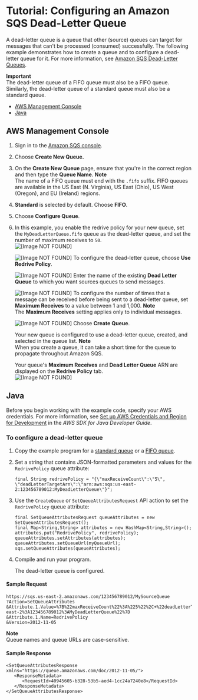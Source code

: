 # Tutorial: Configuring an Amazon SQS Dead\-Letter Queue<a name="sqs-configure-dead-letter-queue"></a>

A dead\-letter queue is a queue that other \(source\) queues can target for messages that can't be processed \(consumed\) successfully\. The following example demonstrates how to create a queue and to configure a dead\-letter queue for it\. For more information, see [Amazon SQS Dead\-Letter Queues](sqs-dead-letter-queues.md)\.

**Important**  
The dead\-letter queue of a FIFO queue must also be a FIFO queue\. Similarly, the dead\-letter queue of a standard queue must also be a standard queue\.


+ [AWS Management Console](#configure-dead-letter-queue-console)
+ [Java](#configure-dead-letter-queue-java)

## AWS Management Console<a name="configure-dead-letter-queue-console"></a>

1. Sign in to the [Amazon SQS console](https://console.aws.amazon.com/sqs/)\.

1. Choose **Create New Queue\.**

1. On the **Create New Queue** page, ensure that you're in the correct region and then type the **Queue Name**\.
**Note**  
The name of a FIFO queue must end with the `.fifo` suffix\. FIFO queues are available in the US East \(N\. Virginia\), US East \(Ohio\), US West \(Oregon\), and EU \(Ireland\) regions\.

1. **Standard** is selected by default\. Choose **FIFO**\.

1. Choose **Configure Queue**\.

1. In this example, you enable the redrive policy for your new queue, set the `MyDeadLetterQueue.fifo` queue as the dead\-letter queue, and set the number of maximum receives to `50`\.  
![\[Image NOT FOUND\]](http://docs.aws.amazon.com/AWSSimpleQueueService/latest/SQSDeveloperGuide/images/sqs-tutorials-creating-dead-letter-queue-configure-parameters.png)

   ![\[Image NOT FOUND\]](http://docs.aws.amazon.com/AWSSimpleQueueService/latest/SQSDeveloperGuide/images/number-1-red.png) To configure the dead\-letter queue, choose **Use Redrive Policy**\.

   ![\[Image NOT FOUND\]](http://docs.aws.amazon.com/AWSSimpleQueueService/latest/SQSDeveloperGuide/images/number-2-red.png) Enter the name of the existing **Dead Letter Queue** to which you want sources queues to send messages\.

   ![\[Image NOT FOUND\]](http://docs.aws.amazon.com/AWSSimpleQueueService/latest/SQSDeveloperGuide/images/number-3-red.png) To configure the number of times that a message can be received before being sent to a dead\-letter queue, set **Maximum Receives** to a value between 1 and 1,000\.
**Note**  
The **Maximum Receives** setting applies only to individual messages\.

   ![\[Image NOT FOUND\]](http://docs.aws.amazon.com/AWSSimpleQueueService/latest/SQSDeveloperGuide/images/number-4-red.png) Choose **Create Queue**\.

   Your new queue is configured to use a dead\-letter queue, created, and selected in the queue list\.
**Note**  
When you create a queue, it can take a short time for the queue to propagate throughout Amazon SQS\.

   Your queue's **Maximum Receives** and **Dead Letter Queue** ARN are displayed on the **Redrive Policy** tab\.  
![\[Image NOT FOUND\]](http://docs.aws.amazon.com/AWSSimpleQueueService/latest/SQSDeveloperGuide/images/sqs-tutorials-creating-dead-letter-queue-redrive-policy.png)

## Java<a name="configure-dead-letter-queue-java"></a>

Before you begin working with the example code, specify your AWS credentials\. For more information, see [Set up AWS Credentials and Region for Development](http://docs.aws.amazon.com/sdk-for-java/v1/developer-guide/setup-credentials.html) in the *AWS SDK for Java Developer Guide*\.

### To configure a dead\-letter queue<a name="configure-dead-letter-queue-java-api"></a>

1. Copy the example program for a [standard queue](standard-queues-getting-started-java.md) or a [FIFO queue](FIFO-queues-getting-started-java.md)\.

1. Set a string that contains JSON\-formatted parameters and values for the `RedrivePolicy` queue attribute:

   ```
   final String redrivePolicy = "{\"maxReceiveCount\":\"5\", \"deadLetterTargetArn\":\"arn:aws:sqs:us-east-2:123456789012:MyDeadLetterQueue\"}";
   ```

1. Use the `CreateQueue` or `SetQueueAttributesRequest` API action to set the `RedrivePolicy` queue attribute:

   ```
   final SetQueueAttributesRequest queueAttributes = new SetQueueAttributesRequest();
   final Map<String,String> attributes = new HashMap<String,String>();            
   attributes.put("RedrivePolicy", redrivePolicy);            
   queueAttributes.setAttributes(attributes);
   queueAttributes.setQueueUrl(myQueueUrl);
   sqs.setQueueAttributes(queueAttributes);
   ```

1. Compile and run your program\.

   The dead\-letter queue is configured\.

#### Sample Request<a name="dead-letter-queue-sample-request"></a>

```
https://sqs.us-east-2.amazonaws.com/123456789012/MySourceQueue 
?Action=SetQueueAttributes
&Attribute.1.Value=%7B%22maxReceiveCount%22%3A%225%22%2C+%22deadLetterTargetArn%22%3A%22arn%3Aaws%3Asqs%3Aus-east-2%3A123456789012%3AMyDeadLetterQueue%22%7D
&Attribute.1.Name=RedrivePolicy
&Version=2012-11-05
```

**Note**  
Queue names and queue URLs are case\-sensitive\.

#### Sample Response<a name="dead-letter-queue-sample-response"></a>

```
<SetQueueAttributesResponse xmlns="https://queue.amazonaws.com/doc/2012-11-05/">
   <ResponseMetadata>
      <RequestId>40945605-b328-53b5-aed4-1cc24a7240e8</RequestId>
   </ResponseMetadata>
</SetQueueAttributesResponse>
```
